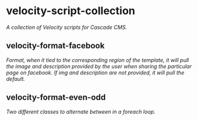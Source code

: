 # velocity-script-collection
*A collection of Velocity scripts for Cascade CMS.*

## velocity-format-facebook
*Format, when it tied to the corresponding region of the template, it will pull the image and description provided by the user when sharing the particular page on facebook. If img and description are not provided, it will pull the default.*

## velocity-format-even-odd
*Two different classes to alternate between in a foreach loop.*
